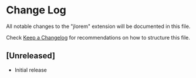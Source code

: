 # Change Log

All notable changes to the "jlorem" extension will be documented in this file.

Check [Keep a Changelog](http://keepachangelog.com/) for recommendations on how to structure this file.

## [Unreleased]

- Initial release